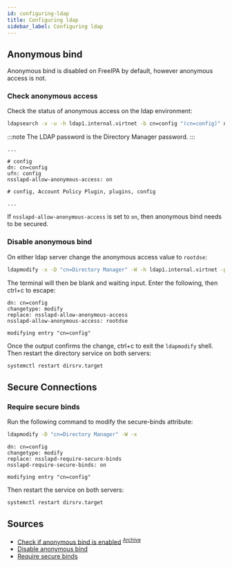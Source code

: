 ```yaml
---
id: configuring-ldap
title: Configuring ldap
sidebar_label: Configuring ldap
---
```


## Anonymous bind
Anonymous bind is disabled on FreeIPA by default, however anonymous access is not.
### Check anonymous access
Check the status of anonymous access on the ldap environment:
```bash
ldapsearch -x -u -h ldap1.internal.virtnet -b cn=config "(cn=config)" nsslapd-allow-anonymous-access  -W -D "cn=Directory Manager"
```
:::note
The LDAP password is the Directory Manager password.
:::
```text title="expected output" {6}
...

# config
dn: cn=config
ufn: config
nsslapd-allow-anonymous-access: on

# config, Account Policy Plugin, plugins, config

...
```
If `nsslapd-allow-anonymous-access` is set to `on`, then anonymous bind needs to be secured.
### Disable anonymous bind
On either ldap server change the anonymous access value to `rootdse`:
```bash
ldapmodify -x -D "cn=Directory Manager" -W -h ldap1.internal.virtnet -p 389 -ZZ
```
The terminal will then be blank and waiting input. Enter the following, then ctrl+c to escape:
```text title="input"
dn: cn=config
changetype: modify
replace: nsslapd-allow-anonymous-access
nsslapd-allow-anonymous-access: rootdse
```
```text title="output"
modifying entry "cn=config"
```
Once the output confirms the change, ctrl+c to exit the `ldapmodify` shell. Then restart the directory service on both servers:
```bash
systemctl restart dirsrv.target
```
## Secure Connections
### Require secure binds
Run the following command to modify the secure-binds attribute:
```bash
ldapmodify -D "cn=Directory Manager" -W -x
```
```text title="input"
dn: cn=config
changetype: modify
replace: nsslapd-require-secure-binds
nsslapd-require-secure-binds: on
```
```text title="output"
modifying entry "cn=config"
```
Then restart the service on both servers:
```bash
systemctl restart dirsrv.target
```

## Sources
- [Check if anonymous bind is enabled](http://www.billyrayvalentine.com/disable-anonymous-binds-in-ipa-v3-and-enable-them-again.html) <sup>[Archive](https://web.archive.org/web/20201221182301/http://www.billyrayvalentine.com/disable-anonymous-binds-in-ipa-v3-and-enable-them-again.html)</sup>
- [Disable anonymous bind](https://access.redhat.com/documentation/en-us/red_hat_enterprise_linux/7/html/linux_domain_identity_authentication_and_policy_guide/disabling-anon-binds)
- [Require secure binds](https://access.redhat.com/documentation/en-us/red_hat_directory_server/10/html/administration_guide/configuring-special-binds#requiring-secure-binds)
